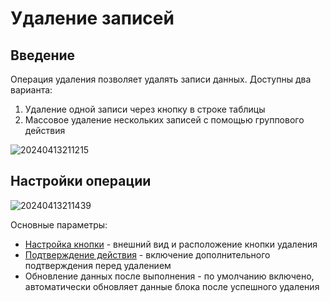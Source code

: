 # Удаление записей

## Введение

Операция удаления позволяет удалять записи данных. Доступны два варианта:
1. Удаление одной записи через кнопку в строке таблицы
2. Массовое удаление нескольких записей с помощью группового действия

![20240413211215](https://static-docs.nocobase.com/20240413211215.png)

## Настройки операции

![20240413211439](https://static-docs.nocobase.com/20240413211439.png)

Основные параметры:
- [Настройка кнопки](/handbook/ui/actions/action-settings/edit-button) - внешний вид и расположение кнопки удаления
- [Подтверждение действия](/handbook/ui/actions/action-settings/double-check) - включение дополнительного подтверждения перед удалением
- Обновление данных после выполнения - по умолчанию включено, автоматически обновляет данные блока после успешного удаления
